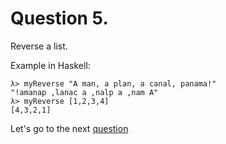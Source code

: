 # Question 5.

Reverse a list.

Example in Haskell:

```
λ> myReverse "A man, a plan, a canal, panama!"
"!amanap ,lanac a ,nalp a ,nam A"
λ> myReverse [1,2,3,4]
[4,3,2,1]
```




Let's go to the next [question](question6.md)
